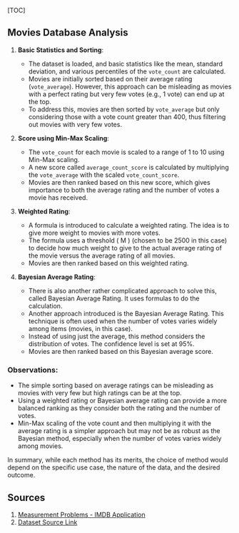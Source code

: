 [TOC]

## Movies Database Analysis

1. **Basic Statistics and Sorting**:
   - The dataset is loaded, and basic statistics like the mean, standard deviation, and various percentiles of the `vote_count` are calculated.
   - Movies are initially sorted based on their average rating (`vote_average`). However, this approach can be misleading as movies with a perfect rating but very few votes (e.g., 1 vote) can end up at the top.
   - To address this, movies are then sorted by `vote_average` but only considering those with a vote count greater than 400, thus filtering out movies with very few votes.

2. **Score using Min-Max Scaling**:
   - The `vote_count` for each movie is scaled to a range of 1 to 10 using Min-Max scaling.
   - A new score called `average_count_score` is calculated by multiplying the `vote_average` with the scaled `vote_count_score`.
   - Movies are then ranked based on this new score, which gives importance to both the average rating and the number of votes a movie has received.

3. **Weighted Rating**:
   - A formula is introduced to calculate a weighted rating. The idea is to give more weight to movies with more votes.
   - The formula uses a threshold \( M \) (chosen to be 2500 in this case) to decide how much weight to give to the actual average rating of the movie versus the average rating of all movies.
   - Movies are then ranked based on this weighted rating.

4. **Bayesian Average Rating**:
   - There is also another rather complicated approach to solve this, called Bayesian Average Rating. It uses formulas to do the calculation.
   - Another approach introduced is the Bayesian Average Rating. This technique is often used when the number of votes varies widely among items (movies, in this case).
   - Instead of using just the average, this method considers the distribution of votes. The confidence level is set at 95%.
   - Movies are then ranked based on this Bayesian average score.

### Observations:
- The simple sorting based on average ratings can be misleading as movies with very few but high ratings can be at the top.
- Using a weighted rating or Bayesian average rating can provide a more balanced ranking as they consider both the rating and the number of votes.
- Min-Max scaling of the vote count and then multiplying it with the average rating is a simpler approach but may not be as robust as the Bayesian method, especially when the number of votes varies widely among movies.

In summary, while each method has its merits, the choice of method would depend on the specific use case, the nature of the data, and the desired outcome.

## Sources

1. [Measurement Problems - IMDB Application](https://www.kaggle.com/code/serdargundogdu/measurement-problems-imdb-application/notebook)
2. [Dataset Source Link](https://www.kaggle.com/rounakbanik/the-movies-dataset)
